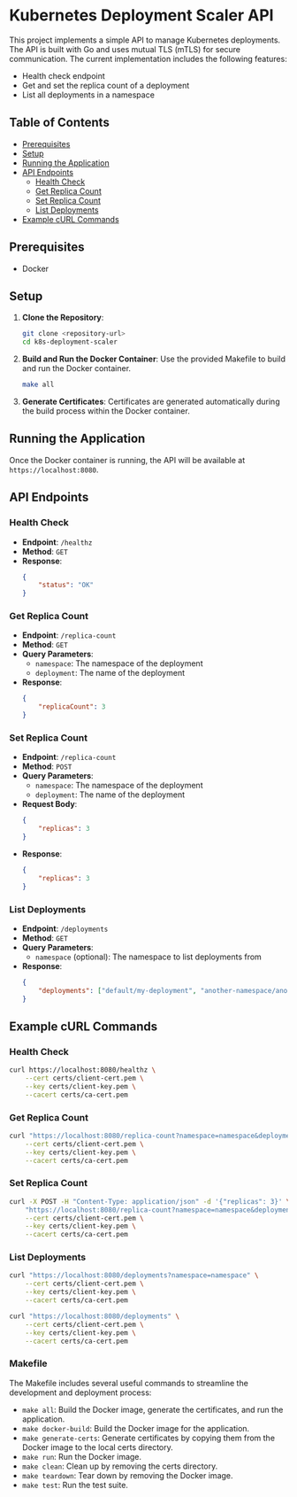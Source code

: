 # Kubernetes Deployment Scaler API

This project implements a simple API to manage Kubernetes deployments. The API is built with Go and uses mutual TLS (mTLS) for secure communication. The current implementation includes the following features:

- Health check endpoint
- Get and set the replica count of a deployment
- List all deployments in a namespace

## Table of Contents

- [Prerequisites](#prerequisites)
- [Setup](#setup)
- [Running the Application](#running-the-application)
- [API Endpoints](#api-endpoints)
  - [Health Check](#health-check)
  - [Get Replica Count](#get-replica-count)
  - [Set Replica Count](#set-replica-count)
  - [List Deployments](#list-deployments)
- [Example cURL Commands](#example-curl-commands)

## Prerequisites

- Docker

## Setup

1. **Clone the Repository**:
    ```sh
    git clone <repository-url>
    cd k8s-deployment-scaler
    ```

2. **Build and Run the Docker Container**:
    Use the provided Makefile to build and run the Docker container.
    ```sh
    make all
    ```

3. **Generate Certificates**:
    Certificates are generated automatically during the build process within the Docker container.

## Running the Application

Once the Docker container is running, the API will be available at `https://localhost:8080`.

## API Endpoints

### Health Check

- **Endpoint**: `/healthz`
- **Method**: `GET`
- **Response**:
    ```json
    {
        "status": "OK"
    }
    ```

### Get Replica Count

- **Endpoint**: `/replica-count`
- **Method**: `GET`
- **Query Parameters**:
    - `namespace`: The namespace of the deployment
    - `deployment`: The name of the deployment
- **Response**:
    ```json
    {
        "replicaCount": 3
    }
    ```

### Set Replica Count

- **Endpoint**: `/replica-count`
- **Method**: `POST`
- **Query Parameters**:
    - `namespace`: The namespace of the deployment
    - `deployment`: The name of the deployment
- **Request Body**:
    ```json
    {
        "replicas": 3
    }
    ```
- **Response**:
    ```json
    {
        "replicas": 3
    }
    ```

### List Deployments

- **Endpoint**: `/deployments`
- **Method**: `GET`
- **Query Parameters**:
    - `namespace` (optional): The namespace to list deployments from
- **Response**:
    ```json
    {
        "deployments": ["default/my-deployment", "another-namespace/another-deployment"]
    }
    ```

## Example cURL Commands

### Health Check
```sh
curl https://localhost:8080/healthz \
    --cert certs/client-cert.pem \
    --key certs/client-key.pem \
    --cacert certs/ca-cert.pem
```

### Get Replica Count
```sh
curl "https://localhost:8080/replica-count?namespace=namespace&deployment=deployment" \
    --cert certs/client-cert.pem \
    --key certs/client-key.pem \
    --cacert certs/ca-cert.pem
```
### Set Replica Count
```sh
curl -X POST -H "Content-Type: application/json" -d '{"replicas": 3}' \
    "https://localhost:8080/replica-count?namespace=namespace&deployment=deployment" \
    --cert certs/client-cert.pem \
    --key certs/client-key.pem \
    --cacert certs/ca-cert.pem
```

### List Deployments
```sh
curl "https://localhost:8080/deployments?namespace=namespace" \
    --cert certs/client-cert.pem \
    --key certs/client-key.pem \
    --cacert certs/ca-cert.pem
```
```sh
curl "https://localhost:8080/deployments" \
    --cert certs/client-cert.pem \
    --key certs/client-key.pem \
    --cacert certs/ca-cert.pem
```

### Makefile
The Makefile includes several useful commands to streamline the development and deployment process:

- `make all`: Build the Docker image, generate the certificates, and run the application.
- `make docker-build`: Build the Docker image for the application.
- `make generate-certs`: Generate certificates by copying them from the Docker image to the local certs directory.
- `make run`: Run the Docker image.
- `make clean`: Clean up by removing the certs directory.
- `make teardown`: Tear down by removing the Docker image.
- `make test`: Run the test suite.